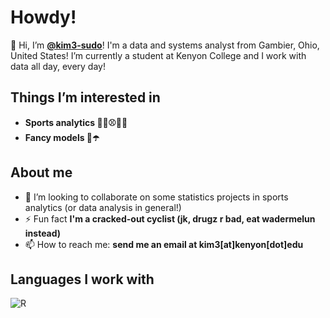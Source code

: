 # Howdy!

👋 Hi, I’m **[@kim3-sudo](https://github.com/kim3-sudo)**! I'm a data and systems analyst from Gambier, Ohio, United States! I’m currently a student at Kenyon College and I work with data all day, every day!

## Things I’m interested in
- **Sports analytics 🚴‍♂️⚾🏈🥍**
- **Fancy models 🌲☂️**

## About me
- 💞️ I’m looking to collaborate on some statistics projects in sports analytics (or data analysis in general!)
- ⚡ Fun fact **I'm a cracked-out cyclist (jk, drugz r bad, eat wadermelun instead)**
- 📫 How to reach me: **send me an email at kim3[at]kenyon[dot]edu**

## Languages I work with
<p>
  <img alt="R" src="https://img.shields.io/badge/-R-45b8d8?style=flat-square&logo=R&logoColor=white" />
</p>


<!---
kim3-sudo/kim3-sudo is a ✨ special ✨ repository because its `README.md` (this file) appears on your GitHub profile.
You can click the Preview link to take a look at your changes.
--->
